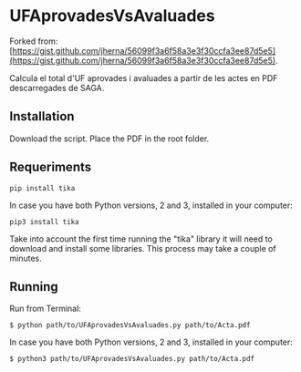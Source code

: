 # UFAprovadesVsAvaluades
Forked from: [https://gist.github.com/jherna/56099f3a6f58a3e3f30ccfa3ee87d5e5](https://gist.github.com/jherna/56099f3a6f58a3e3f30ccfa3ee87d5e5).

Calcula el total d'UF aprovades i avaluades a partir de les actes en PDF descarregades de SAGA.

## Installation
Download the script. Place the PDF in the root folder.

## Requeriments
`pip install tika`

In case you have both Python versions, 2 and 3, installed in your computer:

`pip3 install tika`

Take into account the first time running the "tika" library it will need to download and install some libraries. This process may take a couple of minutes.

## Running
Run from Terminal:

`$ python path/to/UFAprovadesVsAvaluades.py path/to/Acta.pdf`

In case you have both Python versions, 2 and 3, installed in your computer:

`$ python3 path/to/UFAprovadesVsAvaluades.py path/to/Acta.pdf`
